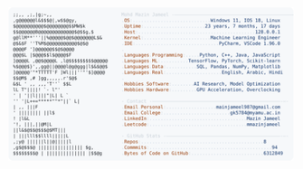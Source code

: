 <picture>
  <source srcset="https://raw.githubusercontent.com/mmazinjameel/mmazinjameel/main/dark_mode.svg?v=1750630183" media="(prefers-color-scheme: dark)">
  <img src="https://raw.githubusercontent.com/mmazinjameel/mmazinjameel/main/light_mode.svg?v=1750630183">
</picture>
